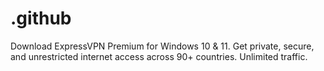 # .github
Download ExpressVPN Premium for Windows 10 &amp; 11. Get private, secure, and unrestricted internet access across 90+ countries. Unlimited traffic.
